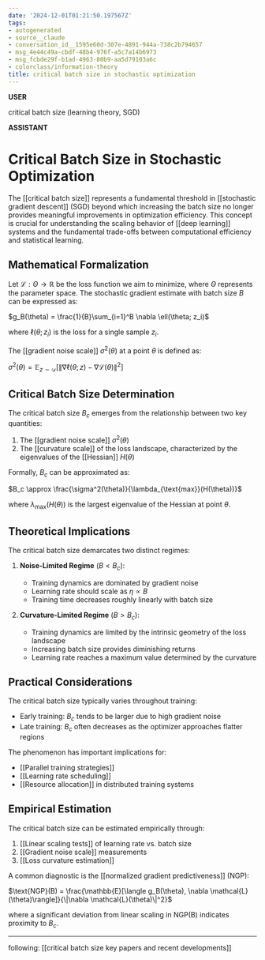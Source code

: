 ```yaml
---
date: '2024-12-01T01:21:50.197567Z'
tags:
- autogenerated
- source__claude
- conversation_id__1595e60d-307e-4891-944a-738c2b794657
- msg_4e44c49a-cbdf-48b4-976f-a5c7a14b6973
- msg_fcbde29f-b1ad-4963-80b9-aa5d79103a6c
- colorclass/information-theory
title: critical batch size in stochastic optimization
---
```


**USER**

critical batch size (learning theory, SGD)


**ASSISTANT**

# Critical Batch Size in Stochastic Optimization

The [[critical batch size]] represents a fundamental threshold in [[stochastic gradient descent]] (SGD) beyond which increasing the batch size no longer provides meaningful improvements in optimization efficiency. This concept is crucial for understanding the scaling behavior of [[deep learning]] systems and the fundamental trade-offs between computational efficiency and statistical learning.

## Mathematical Formalization

Let $\mathcal{L}: \Theta \rightarrow \mathbb{R}$ be the loss function we aim to minimize, where $\Theta$ represents the parameter space. The stochastic gradient estimate with batch size $B$ can be expressed as:

$g_B(\theta) = \frac{1}{B}\sum_{i=1}^B \nabla \ell(\theta; z_i)$

where $\ell(\theta; z_i)$ is the loss for a single sample $z_i$.

The [[gradient noise scale]] $\sigma^2(\theta)$ at a point $\theta$ is defined as:

$\sigma^2(\theta) = \mathbb{E}_{z\sim\mathcal{D}}[\|\nabla \ell(\theta; z) - \nabla \mathcal{L}(\theta)\|^2]$

## Critical Batch Size Determination

The critical batch size $B_c$ emerges from the relationship between two key quantities:
1. The [[gradient noise scale]] $\sigma^2(\theta)$
2. The [[curvature scale]] of the loss landscape, characterized by the eigenvalues of the [[Hessian]] $H(\theta)$

Formally, $B_c$ can be approximated as:

$B_c \approx \frac{\sigma^2(\theta)}{\lambda_{\text{max}}(H(\theta))}$

where $\lambda_{\text{max}}(H(\theta))$ is the largest eigenvalue of the Hessian at point $\theta$.

## Theoretical Implications

The critical batch size demarcates two distinct regimes:

1. **Noise-Limited Regime** $(B < B_c)$:
   - Training dynamics are dominated by gradient noise
   - Learning rate should scale as $\eta \propto B$
   - Training time decreases roughly linearly with batch size

2. **Curvature-Limited Regime** $(B > B_c)$:
   - Training dynamics are limited by the intrinsic geometry of the loss landscape
   - Increasing batch size provides diminishing returns
   - Learning rate reaches a maximum value determined by the curvature

## Practical Considerations

The critical batch size typically varies throughout training:
- Early training: $B_c$ tends to be larger due to high gradient noise
- Late training: $B_c$ often decreases as the optimizer approaches flatter regions

The phenomenon has important implications for:
- [[Parallel training strategies]]
- [[Learning rate scheduling]]
- [[Resource allocation]] in distributed training systems

## Empirical Estimation

The critical batch size can be estimated empirically through:
1. [[Linear scaling tests]] of learning rate vs. batch size
2. [[Gradient noise scale]] measurements
3. [[Loss curvature estimation]]

A common diagnostic is the [[normalized gradient predictiveness]] (NGP):

$\text{NGP}(B) = \frac{\mathbb{E}[\langle g_B(\theta), \nabla \mathcal{L}(\theta)\rangle]}{\|\nabla \mathcal{L}(\theta)\|^2}$

where a significant deviation from linear scaling in NGP(B) indicates proximity to $B_c$.


---


following: [[critical batch size key papers and recent developments]]